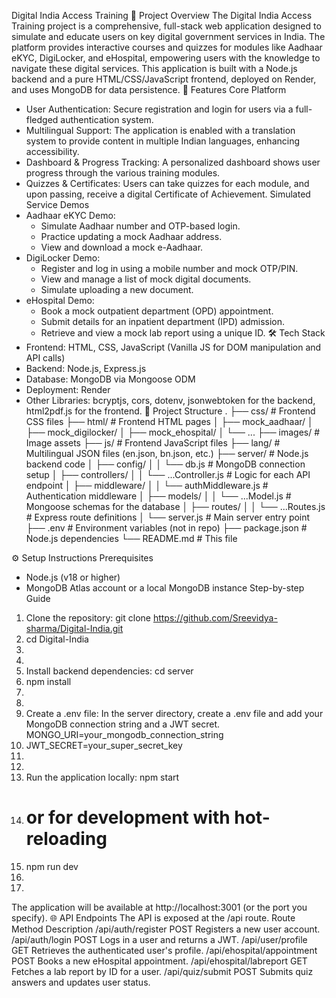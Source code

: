 Digital India Access Training
📄 Project Overview
The Digital India Access Training project is a comprehensive, full-stack web application designed to simulate and educate users on key digital government services in India. The platform provides interactive courses and quizzes for modules like Aadhaar eKYC, DigiLocker, and eHospital, empowering users with the knowledge to navigate these digital services.
This application is built with a Node.js backend and a pure HTML/CSS/JavaScript frontend, deployed on Render, and uses MongoDB for data persistence.
🚀 Features
Core Platform
* User Authentication: Secure registration and login for users via a full-fledged authentication system.
* Multilingual Support: The application is enabled with a translation system to provide content in multiple Indian languages, enhancing accessibility.
* Dashboard & Progress Tracking: A personalized dashboard shows user progress through the various training modules.
* Quizzes & Certificates: Users can take quizzes for each module, and upon passing, receive a digital Certificate of Achievement.
Simulated Service Demos
* Aadhaar eKYC Demo:
    * Simulate Aadhaar number and OTP-based login.
    * Practice updating a mock Aadhaar address.
    * View and download a mock e-Aadhaar.
* DigiLocker Demo:
    * Register and log in using a mobile number and mock OTP/PIN.
    * View and manage a list of mock digital documents.
    * Simulate uploading a new document.
* eHospital Demo:
    * Book a mock outpatient department (OPD) appointment.
    * Submit details for an inpatient department (IPD) admission.
    * Retrieve and view a mock lab report using a unique ID.
🛠️ Tech Stack
* Frontend: HTML, CSS, JavaScript (Vanilla JS for DOM manipulation and API calls)
* Backend: Node.js, Express.js
* Database: MongoDB via Mongoose ODM
* Deployment: Render
* Other Libraries: bcryptjs, cors, dotenv, jsonwebtoken for the backend, html2pdf.js for the frontend.
📂 Project Structure
.
├── css/                  # Frontend CSS files
├── html/                 # Frontend HTML pages
│   ├── mock_aadhaar/
│   ├── mock_digilocker/
│   ├── mock_ehospital/
│   └── ...
├── images/               # Image assets
├── js/                   # Frontend JavaScript files
├── lang/                 # Multilingual JSON files (en.json, bn.json, etc.)
├── server/               # Node.js backend code
│   ├── config/
│   │   └── db.js         # MongoDB connection setup
│   ├── controllers/
│   │   └── ...Controller.js # Logic for each API endpoint
│   ├── middleware/
│   │   └── authMiddleware.js # Authentication middleware
│   ├── models/
│   │   └── ...Model.js   # Mongoose schemas for the database
│   ├── routes/
│   │   └── ...Routes.js  # Express route definitions
│   └── server.js         # Main server entry point
├── .env                  # Environment variables (not in repo)
├── package.json          # Node.js dependencies
└── README.md             # This file

⚙️ Setup Instructions
Prerequisites
* Node.js (v18 or higher)
* MongoDB Atlas account or a local MongoDB instance
Step-by-step Guide
1. Clone the repository: git clone https://github.com/Sreevidya-sharma/Digital-India.git
2. cd Digital-India
3. 
4. 
5. Install backend dependencies: cd server
6. npm install
7. 
8. 
9. Create a .env file: In the server directory, create a .env file and add your MongoDB connection string and a JWT secret. MONGO_URI=your_mongodb_connection_string
10. JWT_SECRET=your_super_secret_key
11. 
12. 
13. Run the application locally: npm start
14. # or for development with hot-reloading
15. npm run dev
16. 
17. 
The application will be available at http://localhost:3001 (or the port you specify).
🌐 API Endpoints
The API is exposed at the /api route.
Route	Method	Description
/api/auth/register	POST	Registers a new user account.
/api/auth/login	POST	Logs in a user and returns a JWT.
/api/user/profile	GET	Retrieves the authenticated user's profile.
/api/ehospital/appointment	POST	Books a new eHospital appointment.
/api/ehospital/labreport	GET	Fetches a lab report by ID for a user.
/api/quiz/submit	POST	Submits quiz answers and updates user status.
